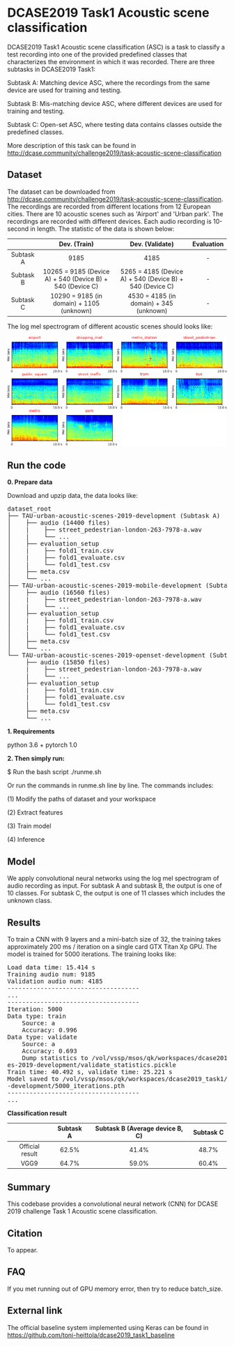 # DCASE2019 Task1 Acoustic scene classification

DCASE2019 Task1 Acoustic scene classification (ASC) is a task to classify a test recording into one of the provided predefined classes that characterizes the environment in which it was recorded. There are three subtasks in DCASE2019 Task1:

Subtask A: Matching device ASC, where the recordings from the same device are used for training and testing. 

Subtask B: Mis-matching device ASC, where different devices are used for training and testing. 

Subtask C: Open-set ASC, where testing data contains classes outside the predefined classes. 

More description of this task can be found in http://dcase.community/challenge2019/task-acoustic-scene-classification


## Dataset
The dataset can be downloaded from http://dcase.community/challenge2019/task-acoustic-scene-classification. The recordings are recorded from different locations from 12 European cities. There are 10 acoustic scenes such as 'Airport' and 'Urban park'. The recordings are recorded with different devices. Each audio recording is 10-second in length. The statistic of the data is shown below:

|           |                        Dev. (Train)                       |                      Dev. (Validate)                     | Evaluation |
|:---------:|:---------------------------------------------------------:|:--------------------------------------------------------:|:----------:|
| Subtask A |                            9185                           |                           4185                           |      -     |
| Subtask B | 10265 = 9185 (Device A) + 540 (Device B) + 540 (Device C) | 5265 = 4185 (Device A) + 540 (Device B) + 540 (Device C) |      -     |
| Subtask C |         10290 = 9185 (in domain) + 1105 (unknown)         |          4530 = 4185 (in domain) + 345 (unknown)         |      -     |

The log mel spectrogram of different acoustic scenes should looks like:

![alt text](appendixes/logmel.png)

## Run the code

**0. Prepare data** 

Download and upzip data, the data looks like:

<pre>
dataset_root
├── TAU-urban-acoustic-scenes-2019-development (Subtask A)
│    ├── audio (14400 files)
│    |    ├── street_pedestrian-london-263-7978-a.wav
│    |    └── ...
│    ├── evaluation_setup
│    |    ├── fold1_train.csv
│    |    ├── fold1_evaluate.csv
│    |    └── fold1_test.csv
│    ├── meta.csv
│    └── ...
├── TAU-urban-acoustic-scenes-2019-mobile-development (Subtask B)
│    ├── audio (16560 files)
│    |    ├── street_pedestrian-london-263-7978-a.wav
│    |    └── ...
│    ├── evaluation_setup
│    |    ├── fold1_train.csv
│    |    ├── fold1_evaluate.csv
│    |    └── fold1_test.csv
│    ├── meta.csv
│    └── ...
└── TAU-urban-acoustic-scenes-2019-openset-development (Subtask C)
     ├── audio (15850 files)
     |    ├── street_pedestrian-london-263-7978-a.wav
     |    └── ...
     ├── evaluation_setup
     |    ├── fold1_train.csv
     |    ├── fold1_evaluate.csv
     |    └── fold1_test.csv
     ├── meta.csv
     └── ...
</pre>

**1. Requirements** 

python 3.6 + pytorch 1.0

**2. Then simply run:**

$ Run the bash script ./runme.sh

Or run the commands in runme.sh line by line. The commands includes:

(1) Modify the paths of dataset and your workspace

(2) Extract features

(3) Train model

(4) Inference

## Model
We apply convolutional neural networks using the log mel spectrogram of audio recording as input. For subtask A and subtask B, the output is one of 10 classes. For subtask C, the output is one of 11 classes which includes the unknown class. 

## Results
To train a CNN with 9 layers and a mini-batch size of 32, the training takes approximately 200 ms / iteration on a single card GTX Titan Xp GPU. The model is trained for 5000 iterations. The training looks like:

<pre>
Load data time: 15.414 s
Training audio num: 9185
Validation audio num: 4185
------------------------------------
...
------------------------------------
Iteration: 5000
Data type: train
    Source: a
    Accuracy: 0.996
Data type: validate
    Source: a
    Accuracy: 0.693
    Dump statistics to /vol/vssp/msos/qk/workspaces/dcase2019_task1/statistics/main/logmel_64frames_64melbins/Cnn_9layers_AvgPooling/TAU-urban-acoustic-scen
es-2019-development/validate_statistics.pickle
Train time: 40.492 s, validate time: 25.221 s
Model saved to /vol/vssp/msos/qk/workspaces/dcase2019_task1/checkpoints/main/logmel_64frames_64melbins/Cnn_9layers_AvgPooling/TAU-urban-acoustic-scenes-201$
-development/5000_iterations.pth
------------------------------------
...
</pre>


**Classification result**

|                 | Subtask A | Subtask B (Average device B, C) | Subtask C |
|:---------------:|:---------:|:-------------------------------:|:---------:|
| Official result |   62.5%   |              41.4%              |   48.7%   |
|       VGG9      |   64.7%   |              59.0%              |   60.4%   |


## Summary
This codebase provides a convolutional neural network (CNN) for DCASE 2019 challenge Task 1 Acoustic scene classification. 

## Citation
To appear. 

## FAQ
If you met running out of GPU memory error, then try to reduce batch_size. 

## External link

The official baseline system implemented using Keras can be found in https://github.com/toni-heittola/dcase2019_task1_baseline
